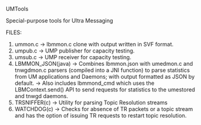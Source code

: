 UMTools

Special-purpose tools for Ultra Messaging

FILES:

1. ummon.c		-> lbmmon.c clone with output written in SVF format.
2. umpub.c		-> UMP publisher for capacity testing.
3. umsub.c		-> UMP receiver for capacity testing.
4. LBMMON_JSON(java)	-> Combines lbmmon.json with umedmon.c and tnwgdmon.c parsers (compiled into a JNI function) to parse statistics
			   from UM applications and Daemons; with output formatted as JSON by default.
			-> Also includes lbmmond_cmd which uses the LBMContext.send() API to send requests for statistics to the umestored and tnwgd daemons.
5. TRSNIFFER(c)		-> Utility for parsing Topic Resolution streams 
6. WATCHDOG(c)		-> Checks for absence of TR packets or a topic stream and has the option of issuing TR requests to restart topic resolution.

